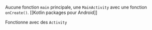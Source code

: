 Aucune fonction `main` principale, une `MainActivity` avec une fonction `onCreate()`. 
[[Kotlin packages pour Android]]

Fonctionne avec des `Activity`